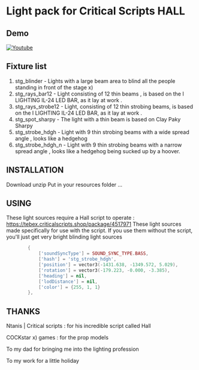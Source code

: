 # Light pack for Critical Scripts HALL
## Demo 
[![Youtube](https://img.youtube.com/vi/g4sVk8_M9bM/default.jpg)](https://youtu.be/g4sVk8_M9bM)

## Fixture list
1. stg_blinder - Lights with a large beam area to blind all the people standing in front of the stage x)
2. stg_rays_bar12 - Light consisting of 12 thin beams , is based on the I LIGHTING IL-24 LED BAR, as it lay at work . 
3. stg_rays_strobe12 - Light, consisting of 12 thin strobing beams, is based on the I LIGHTING IL-24 LED BAR, as it lay at work .
4. stg_spot_sharpy - The light with a thin beam is based on Clay Paky Sharpy
5. stg_strobe_hdgh - Light with 9 thin strobing beams with a wide spread angle , looks like a hedgehog
6. stg_strobe_hdgh_n - Light with 9 thin strobing beams with a narrow spread angle , looks like a hedgehog being sucked up by a hoover.

## INSTALLATION 
Download
unzip
Put in your resources folder ...

## USING

These light sources require a Hall script to operate : https://tebex.criticalscripts.shop/package/4517971
These light sources made specifically for use with the script.
If you use them without the script, you'll just get very bright blinding light sources

```lua
        {
            ['soundSyncType'] = SOUND_SYNC_TYPE.BASS,
            ['hash'] = 'stg_strobe_hdgh',
            ['position'] = vector3(-1431.638, -1349.572, 5.029),
            ['rotation'] = vector3(-179.223, -0.000, -3.385),
            ['heading'] = nil,
            ['lodDistance'] = nil,
            ['color'] = {255, 1, 1}
        },
```



## THANKS
Ntanis | Critical scripts : for his incredible script called Hall

COCKstar x) games : for the prop models

To my dad for bringing me into the lighting profession

To my work for a little holiday
